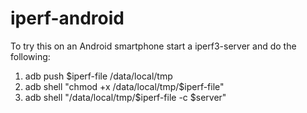 # iperf-android
To try this on an Android smartphone start a iperf3-server and do the following:
1. adb push $iperf-file /data/local/tmp
2. adb shell "chmod +x /data/local/tmp/$iperf-file"
3. adb shell "/data/local/tmp/$iperf-file -c $server"
